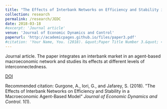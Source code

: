 ```yaml
---
title: "The Effects of Interbank Networks on Efficiency and Stability in a Macroeconomic Agent-Based Model"
collection: research
permalink: /research/JEDC
date: 2018-03-18
#excerpt: 'Journal article'
venue: 'Journal of Economic Dynamics and Control'
paperurl: 'http://academicpages.github.io/files/paper3.pdf'
#citation: 'Your Name, You. (2018). &quot;Paper Title Number 3.&quot; <i>Journal 1</i>. 1(3).'
---
```


Journal article.
The paper integrates an interbank market in an agent-based macroeconomic network and studies its effects at different levels of interconnectedness.

[DOI](https://doi.org/10.1016/j.jedc.2018.03.006)

Recommended citation: Gurgone, A., Iori, G., and Jafarey, S. (2018). "The Effects of Interbank Networks on Efficiency
and Stability in a Macroeconomic Agent-Based Model" <i>Journal of Economic Dynamics and
Control</i>. 1(1).
